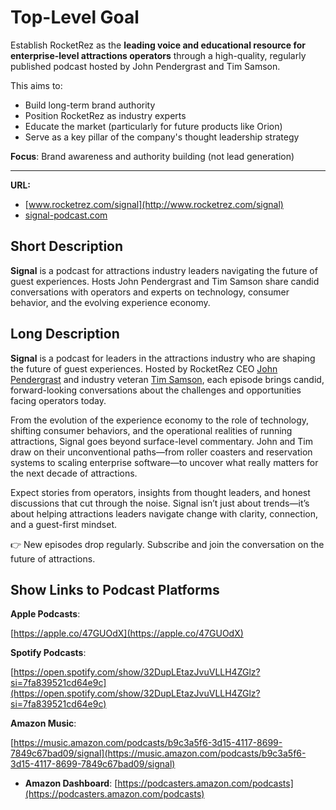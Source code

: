 # Top-Level Goal

Establish RocketRez as the **leading voice and educational resource for enterprise-level attractions operators** through a high-quality, regularly published podcast hosted by John Pendergrast and Tim Samson.

This aims to:

- Build long-term brand authority
- Position RocketRez as industry experts
- Educate the market (particularly for future products like Orion)
- Serve as a key pillar of the company's thought leadership strategy

**Focus**: Brand awareness and authority building (not lead generation)

---

**URL:**
- [www.rocketrez.com/signal](http://www.rocketrez.com/signal)
- [signal-podcast.com](http://signal-podcast.com)

## Short Description

**Signal** is a podcast for attractions industry leaders navigating the future of guest experiences. Hosts John Pendergrast and Tim Samson share candid conversations with operators and experts on technology, consumer behavior, and the evolving experience economy.

## Long Description

**Signal** is a podcast for leaders in the attractions industry who are shaping the future of guest experiences. Hosted by RocketRez CEO [John Pendergrast](https://www.linkedin.com/in/john-pendergrast-082820/) and industry veteran [Tim Samson](https://www.linkedin.com/in/timothysamson/), each episode brings candid, forward-looking conversations about the challenges and opportunities facing operators today.

From the evolution of the experience economy to the role of technology, shifting consumer behaviors, and the operational realities of running attractions, Signal goes beyond surface-level commentary. John and Tim draw on their unconventional paths—from roller coasters and reservation systems to scaling enterprise software—to uncover what really matters for the next decade of attractions.

Expect stories from operators, insights from thought leaders, and honest discussions that cut through the noise. Signal isn’t just about trends—it’s about helping attractions leaders navigate change with clarity, connection, and a guest-first mindset.

👉 New episodes drop regularly. Subscribe and join the conversation on the future of attractions.

<aside>

## Show Links to Podcast Platforms

**Apple Podcasts**:

[https://apple.co/47GUOdX](https://apple.co/47GUOdX)

**Spotify Podcasts**:

[https://open.spotify.com/show/32DupLEtazJvuVLLH4ZGlz?si=7fa839521cd64e9c](https://open.spotify.com/show/32DupLEtazJvuVLLH4ZGlz?si=7fa839521cd64e9c)

**Amazon Music**:

[https://music.amazon.com/podcasts/b9c3a5f6-3d15-4117-8699-7849c67bad09/signal](https://music.amazon.com/podcasts/b9c3a5f6-3d15-4117-8699-7849c67bad09/signal)

- **Amazon Dashboard**: [https://podcasters.amazon.com/podcasts](https://podcasters.amazon.com/podcasts) </aside>